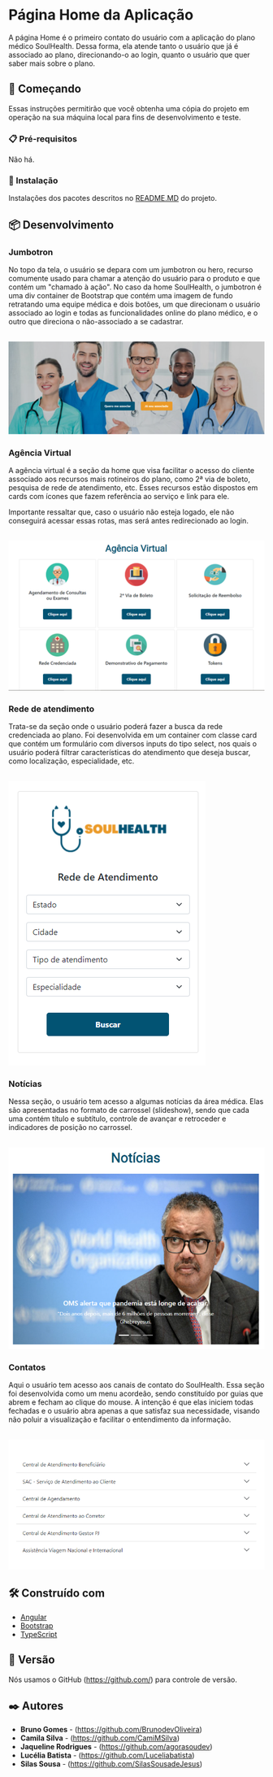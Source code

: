 # Página Home da Aplicação

<p>A página Home é o primeiro contato do usuário com a aplicação do plano médico SoulHealth. Dessa forma, ela atende tanto o usuário que já é associado ao plano, direcionando-o ao login, quanto o usuário que quer saber mais sobre o plano.</p>


## 🚀 Começando

Essas instruções permitirão que você obtenha uma cópia do projeto em operação na sua máquina local para fins de desenvolvimento e teste.

### 📋 Pré-requisitos

Não há.

### 🔧 Instalação

<p>Instalações dos pacotes descritos no <a href="/README.md">README.MD</a> do projeto.</p>

## 📦 Desenvolvimento

### Jumbotron

<p>No topo da tela, o usuário se depara com um jumbotron ou hero, recurso comumente usado para chamar a atenção do usuário para o produto e que contém um "chamado à ação". No caso da home SoulHealth, o jumbotron é uma div container de Bootstrap que contém uma imagem de fundo retratando uma equipe médica e dois botões, um que direcionam o usuário associado ao login e todas as funcionalidades online do plano médico, e o outro que direciona o não-associado a se cadastrar.</p>
</br>
<img src="../documentation/assets/Hero-home.png">

### Agência Virtual

<p>A agência virtual é a seção da home que visa facilitar o acesso do cliente associado aos recursos mais rotineiros do plano, como 2ª via de boleto, pesquisa de rede de atendimento, etc. Esses recursos estão dispostos em cards com ícones que fazem referência ao serviço e link para ele.</p> 
<p>Importante ressaltar que, caso o usuário não esteja logado, ele não conseguirá acessar essas rotas, mas será antes redirecionado ao login.</p>
</br>
<img src="../documentation/assets/agencia-virtual.png">

### Rede de atendimento

<p>Trata-se da seção onde o usuário poderá fazer a busca da rede credenciada ao plano. Foi desenvolvida em um container com classe card que contém um formulário com diversos inputs do tipo select, nos quais o usuário poderá filtrar características do atendimento que deseja buscar, como localização, especialidade, etc.</p>
</br>
<img src="../documentation/assets/busca-rede.png">

### Notícias

<p>Nessa seção, o usuário tem acesso a algumas notícias da área médica. Elas são apresentadas no formato de carrossel (slideshow), sendo que cada uma contém título e subtítulo, controle de avançar e retroceder e indicadores de posição no carrossel.</p>
</br>
<img src="../documentation/assets/noticias.png">

### Contatos

<p>Aqui o usuário tem acesso aos canais de contato do SoulHealth. Essa seção foi desenvolvida como um menu acordeão, sendo constituído por guias que abrem e fecham ao clique do mouse. A intenção é que elas iniciem todas fechadas e o usuário abra apenas a que satisfaz sua necessidade, visando não poluir a visualização e facilitar o entendimento da informação.</p>
</br>
<img src="../documentation/assets/contatos.png">

## 🛠️ Construído com

- [Angular](https://angular.io/)
- [Bootstrap](https://getbootstrap.com/docs/5.1/getting-started/introduction/)
- [TypeScript](https://www.typescriptlang.org/)

## 📌 Versão

Nós usamos o GitHub (https://github.com/) para controle de versão.

## ✒️ Autores

- **Bruno Gomes** - (https://github.com/BrunodevOliveira)
- **Camila Silva** - (https://github.com/CamiMSilva)
- **Jaqueline Rodrigues** - (https://github.com/agorasoudev)
- **Lucélia Batista** - (https://github.com/Luceliabatista)
- **Silas Sousa** - (https://github.com/SilasSousadeJesus)
